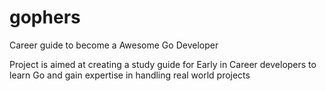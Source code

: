 # gophers

Career guide to become a Awesome Go Developer

Project is aimed at creating a study guide for Early in Career developers to learn Go and gain expertise in handling real world projects
